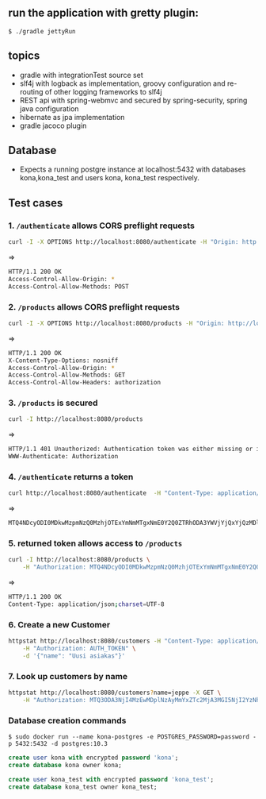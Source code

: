 ## run the application with gretty plugin:
```$ ./gradle jettyRun```

## topics 
- gradle with integrationTest source set
- slf4j with logback as implementation, groovy configuration and re-routing of other logging frameworks to slf4j 
- REST api with spring-webmvc and secured by spring-security, spring java configuration
- hibernate as jpa implementation
- gradle jacoco plugin

## Database
- Expects a running postgre instance at localhost:5432 with databases kona,kona_test and users kona, kona_test respectively.

## Test cases
### 1. ```/authenticate``` allows CORS preflight requests
```bash
curl -I -X OPTIONS http://localhost:8080/authenticate -H "Origin: http://localhost:3000" -H "Access-Control-Request-Method: POST"
```
=>
```bash
HTTP/1.1 200 OK
Access-Control-Allow-Origin: *
Access-Control-Allow-Methods: POST
```

### 2. ```/products``` allows CORS preflight requests
```bash
curl -I -X OPTIONS http://localhost:8080/products -H "Origin: http://localhost:3000" -H "Access-Control-Request-Method: GET" -H "Access-Control-Request-Headers: authorization"

```
=>
```bash
HTTP/1.1 200 OK
X-Content-Type-Options: nosniff
Access-Control-Allow-Origin: *
Access-Control-Allow-Methods: GET
Access-Control-Allow-Headers: authorization
```

### 3. ```/products``` is secured
```bash
curl -I http://localhost:8080/products
```
=>
```bash
HTTP/1.1 401 Unauthorized: Authentication token was either missing or invalid.
WWW-Authenticate: Authorization
```

### 4. ```/authenticate``` returns a token
```bash
curl http://localhost:8080/authenticate  -H "Content-Type: application/json" -d '{"username":"admin","password":"admin"}'
```
=>
```bash
MTQ4NDcyODI0MDkwMzpmNzQ0MzhjOTExYmNmMTgxNmE0Y2Q0ZTRhODA3YWVjYjQxYjQzMDlkYWE5MDdlMWFjZmY0NjkxOTJkYjIxODMxOmFkbWluOmUwMTVjYjhhYWZiNmFlNDM2NDAzNWM3OGQxODIzMWQ5N2E4YTA3MDc4NzM1MjM0NzFlYmZiMWFmNWMwMmQ1NzAxZWJlYjE5MjQzZDg2MjQyNzk3YTc0YWZlY2Q1YzVkMmRmYTEwYzU5NDIwNDU2OGI0NDc0MTk4NTc1ZjdlMWRl
```

### 5. returned token allows access to ```/products```
```bash
curl -I http://localhost:8080/products \
    -H "Authorization: MTQ4NDcyODI0MDkwMzpmNzQ0MzhjOTExYmNmMTgxNmE0Y2Q0ZTRhODA3YWVjYjQxYjQzMDlkYWE5MDdlMWFjZmY0NjkxOTJkYjIxODMxOmFkbWluOmUwMTVjYjhhYWZiNmFlNDM2NDAzNWM3OGQxODIzMWQ5N2E4YTA3MDc4NzM1MjM0NzFlYmZiMWFmNWMwMmQ1NzAxZWJlYjE5MjQzZDg2MjQyNzk3YTc0YWZlY2Q1YzVkMmRmYTEwYzU5NDIwNDU2OGI0NDc0MTk4NTc1ZjdlMWRl" 
```
=>
```bash
HTTP/1.1 200 OK
Content-Type: application/json;charset=UTF-8
```
### 6. Create a new Customer
```bash
httpstat http://localhost:8080/customers -H "Content-Type: application/json" \
    -H "Authorization: AUTH_TOKEN" \
    -d '{"name": "Uusi asiakas"}'
```
### 7. Look up customers by name
```bash
httpstat http://localhost:8080/customers?name=jeppe -X GET \
    -H "Authorization: MTQ3ODA3NjI4MzEwMDplNzAyMmYxZTc2MjA3MGI5NjI2YzNhZmEzMTA3NDc3ZjEwMTk1NDYwN2ZiOWM5MDg4ZWNlMzE5NjhiYzkxYzZkOmFkbWluOjJhYjY4ZTMxMDU1YTY4MzU0NTFlZDAyMTM5NjExMjBhNzZjNzZkODA3MGE2MjM0ZTE3OWQzYzY4NWMyNTQzNGNkZDlhYjQ4Y2I4ZGI2ZTY0Njk2MjFlZWEyYjMzYzE0ZjM0MzQzZGU5NTNkNWExY2MzZTBkYzIzYWM3MDFjN2M1" 
```

### Database creation commands 

```
$ sudo docker run --name kona-postgres -e POSTGRES_PASSWORD=password -p 5432:5432 -d postgres:10.3
```

```sql
create user kona with encrypted password 'kona';
create database kona owner kona;

create user kona_test with encrypted password 'kona_test';
create database kona_test owner kona_test;
```


